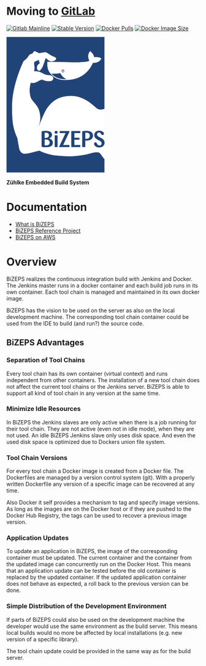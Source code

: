 # Moving to [GitLab](https://gitlab.com/bi_zeps/jenkins)

[![Gitlab Mainline](https://gitlab.com/bi_zeps/jenkins/badges/master/pipeline.svg)](https://gitlab.com/bi_zeps/jenkins)
[![Stable Version](https://img.shields.io/docker/v/bizeps/jenkins/stable?color=informational&label=stable)](https://hub.docker.com/repository/docker/bizeps/jenkins)
[![Docker Pulls](https://badgen.net/docker/pulls/bizeps/jenkins?icon=docker&label=pulls)](https://hub.docker.com/repository/docker/bizeps/jenkins)
[![Docker Image Size](https://badgen.net/docker/size/bizeps/jenkins/stable?icon=docker&label=size)](https://hub.docker.com/repository/docker/bizeps/jenkins)

![logo](doc/Logo/BiZEPS_Logo_small.png)

**Zühlke Embedded Build System**

#   Documentation
- [What is BiZEPS](doc/introduction/01_BiZEPS_Introduction.md)
- [BiZEPS Reference Project](doc/referenceProject/01_BizepsReferenceProject.md)
- [BiZEPS on AWS](doc/integrations/BiZEPS_AWS_EC2.md)

#   Overview
BiZEPS realizes the continuous integration build with Jenkins and Docker.
The Jenkins master runs in a docker container and each build job runs in its own container.
Each tool chain is managed and maintained in its own docker image.

BiZEPS has the vision to be used on the server as also on the local development machine.
The corresponding tool chain container could be used from the IDE to build (and run?) the source code.

##  BiZEPS Advantages
### Separation of Tool Chains
Every tool chain has its own container (virtual context) and runs independent from other containers.
The installation of a new tool chain does not affect the current tool chains or the Jenkins server.
BiZEPS is able to support all kind of tool chain in any version at the same time.

### Minimize Idle Resources
In BiZEPS the Jenkins slaves are only active when there is a job running for their tool chain.
They are not active (even not in idle mode), when they are not used.
An idle BiZEPS Jenkins slave only uses disk space.
And even the used disk space is optimized due to Dockers union file system.

### Tool Chain Versions
For every tool chain a Docker image is created from a Docker file.
The Dockerfiles are managed by a version control system (git).
With a properly written Dockerfile any version of a specific image can be recovered at any time.

Also Docker it self provides a mechanism to tag and specify image versions.
As long as the images are on the Docker host or if they are pushed to the Docker Hub Registry,
the tags can be used to recover a previous image version.

### Application Updates
To update an application in BiZEPS, the image of the corresponding container must be updated.
The current container and the container from the updated image can concurrently run on the Docker Host.
This means that an application update can be tested before the old container is replaced by the updated container.
If the updated application container does not behave as expected, a roll back to the previous version can be done.

### Simple Distribution of the Development Environment
If parts of BiZEPS could also be used on the development machine the developer
would use the same environment as the build server.
This means local builds would no more be affected by local installations (e.g. new version of a specific library).

The tool chain update could be provided in the same way as for the build server.
